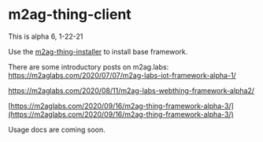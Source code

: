 # m2ag-thing-client


This is alpha 6, 1-22-21

Use the [m2ag-thing-installer](https://github.com/m2ag-labs/m2ag-thing-installer) to install base framework.

There are some introductory posts on m2ag.labs:
[https://m2aglabs.com/2020/07/07/m2ag-labs-iot-framework-alpha-1/
](https://m2aglabs.com/2020/07/07/m2ag-labs-iot-framework-alpha-1/)

[https://m2aglabs.com/2020/08/11/m2ag-labs-webthing-framework-alpha2/
](https://m2aglabs.com/2020/08/11/m2ag-labs-webthing-framework-alpha2/)

[https://m2aglabs.com/2020/09/16/m2ag-thing-framework-alpha-3/](https://m2aglabs.com/2020/09/16/m2ag-thing-framework-alpha-3/)

Usage docs are coming soon.

